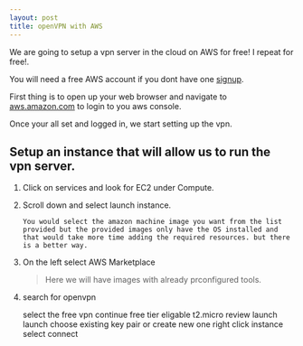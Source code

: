```yaml
---
layout: post
title: openVPN with AWS
---
```


We are going to setup a vpn server in the cloud on AWS for free! I repeat for free!.

You will need a free AWS account if you dont have one [signup](https://www.youtube.com/watch?v=bgPuPSPZe2U).

First thing is to open up your web browser and navigate to [aws.amazon.com](https://aws.amazon.com/) to login to you aws console.

Once your all set and logged in, we start setting up the vpn.

## Setup an instance that will allow us to run the vpn server.
1. Click on services and look for EC2 under Compute.
2. Scroll down and select launch instance.

    ```
    You would select the amazon machine image you want from the list provided but the provided images only have the OS installed and that would take more time adding the required resources. but there is a better way.
    ```

3. On the left select AWS Marketplace
    > Here we will have images with already prconfigured tools.

4. search for openvpn

	select the free vpn
	continue
	free tier eligable t2.micro
	review launch
	launch
	choose existing key pair or create new one
	right click instance select connect
